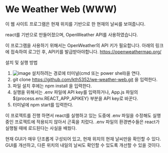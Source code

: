 # We Weather Web (WWW)
이 웹 사이트 프로그램은 현재 위치를 기반으로 한 현재의 날씨를 보여줍니다.

react를 기반으로 만들어졌으며, OpenWeather API를 사용하였습니다.


이 프로그램을 사용하기 위해서는 OpenWeather의 API 키가 필요합니다.
아래의 링크에 접속하여 로그인 후, API키를 발급받아야합니다.
https://openweathermap.org/


설치 및 실행 방법
1. ![image](https://github.com/user-attachments/assets/7264c228-e91c-4a22-bd12-56f90821d5c5)
   설치하려는 경로에 터미널(cmd 또는 power shell)을 연다.
2. git clone https://github.com/kth5352/we-weather-web.git
   을 입력한다.
3. 파일 설치 후에는 npm install 을 입력한다.
4. 실행을 위해서는 .env 파일에 API key를 입력하거나, App.js 파일의 ${process.env.REACT_APP_APIKEY} 부분을 API key로 바꾼다.
5. 터미널에 npm start를 입력한다.


이 프로젝트를 진행 하면서 react를 실행하고 있는 도중에 .env 파일을 수정해도 실행중인 프로젝트에 적용되지 않아서 곤혹을 치렀다.
.env 파일의 환경변수들은 react가 실행될 때에 로드된다는 사실을 배웠다.

현재 GUI가 매우 단조롭게 구성되어 있고, 현재 위치의 현재 날씨만을 확인할 수 있다.
GUI를 개선하고, 다른 위치의 내일의 날씨도 확인할 수 있도록 개선할 수 있을 것이다.
